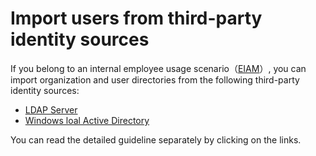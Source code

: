 # Import users from third-party identity sources 

<LastUpdated/>


If you belong to an internal employee usage scenario（[EIAM](/concepts/ciam-and-eiam.md)）, you can import organization and user directories from the following third-party identity sources:

- [LDAP Server](/guides/org/create-or-import-org/?import-org=ldap#导入组织机构)
- [Windows loal Active Directory](/guides/org/create-or-import-org/?import-org=active-directory#导入组织机构)

You can read the detailed guideline separately by clicking on the links.
